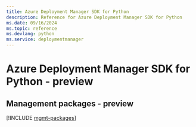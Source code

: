 ```yaml
---
title: Azure Deployment Manager SDK for Python
description: Reference for Azure Deployment Manager SDK for Python
ms.date: 09/16/2024
ms.topic: reference
ms.devlang: python
ms.service: deploymentmanager
---
```

# Azure Deployment Manager SDK for Python - preview

## Management packages - preview
[!INCLUDE [mgmt-packages](deployment-manager-mgmt-index.md)]